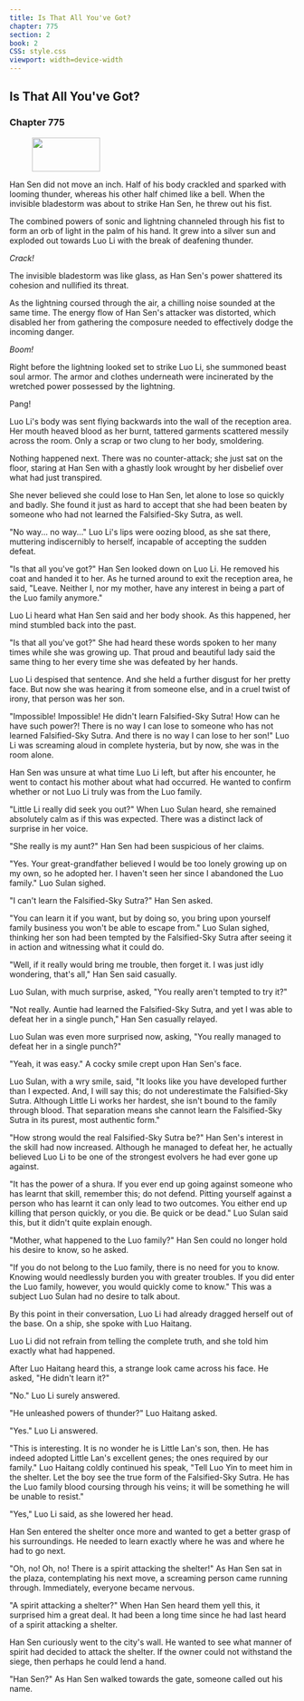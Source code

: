 ```yaml
---
title: Is That All You've Got?
chapter: 775
section: 2
book: 2
CSS: style.css
viewport: width=device-width
---
```


## Is That All You've Got?

### Chapter 775

<figure>
	<img src="../Images/gem.gif" alt="" id="gem" width="120" height="60" />
</figure>

Han Sen did not move an inch. Half of his body crackled and sparked with looming thunder, whereas his other half chimed like a bell. When the invisible bladestorm was about to strike Han Sen, he threw out his fist.

The combined powers of sonic and lightning channeled through his fist to form an orb of light in the palm of his hand. It grew into a silver sun and exploded out towards Luo Li with the break of deafening thunder.

*Crack!*

The invisible bladestorm was like glass, as Han Sen's power shattered its cohesion and nullified its threat.

As the lightning coursed through the air, a chilling noise sounded at the same time. The energy flow of Han Sen's attacker was distorted, which disabled her from gathering the composure needed to effectively dodge the incoming danger.

*Boom!*

Right before the lightning looked set to strike Luo Li, she summoned beast soul armor. The armor and clothes underneath were incinerated by the wretched power possessed by the lightning.

Pang!

Luo Li's body was sent flying backwards into the wall of the reception area. Her mouth heaved blood as her burnt, tattered garments scattered messily across the room. Only a scrap or two clung to her body, smoldering.

Nothing happened next. There was no counter-attack; she just sat on the floor, staring at Han Sen with a ghastly look wrought by her disbelief over what had just transpired.

She never believed she could lose to Han Sen, let alone to lose so quickly and badly. She found it just as hard to accept that she had been beaten by someone who had not learned the Falsified-Sky Sutra, as well.

"No way... no way..." Luo Li's lips were oozing blood, as she sat there, muttering indiscernibly to herself, incapable of accepting the sudden defeat.

"Is that all you've got?" Han Sen looked down on Luo Li. He removed his coat and handed it to her. As he turned around to exit the reception area, he said, "Leave. Neither I, nor my mother, have any interest in being a part of the Luo family anymore."

Luo Li heard what Han Sen said and her body shook. As this happened, her mind stumbled back into the past.

"Is that all you've got?" She had heard these words spoken to her many times while she was growing up. That proud and beautiful lady said the same thing to her every time she was defeated by her hands.

Luo Li despised that sentence. And she held a further disgust for her pretty face. But now she was hearing it from someone else, and in a cruel twist of irony, that person was her son.

"Impossible! Impossible! He didn't learn Falsified-Sky Sutra! How can he have such power?! There is no way I can lose to someone who has not learned Falsified-Sky Sutra. And there is no way I can lose to her son!" Luo Li was screaming aloud in complete hysteria, but by now, she was in the room alone.

Han Sen was unsure at what time Luo Li left, but after his encounter, he went to contact his mother about what had occurred. He wanted to confirm whether or not Luo Li truly was from the Luo family.

"Little Li really did seek you out?" When Luo Sulan heard, she remained absolutely calm as if this was expected. There was a distinct lack of surprise in her voice.

"She really is my aunt?" Han Sen had been suspicious of her claims.

"Yes. Your great-grandfather believed I would be too lonely growing up on my own, so he adopted her. I haven't seen her since I abandoned the Luo family." Luo Sulan sighed.

"I can't learn the Falsified-Sky Sutra?" Han Sen asked.

"You can learn it if you want, but by doing so, you bring upon yourself family business you won't be able to escape from." Luo Sulan sighed, thinking her son had been tempted by the Falsified-Sky Sutra after seeing it in action and witnessing what it could do.

"Well, if it really would bring me trouble, then forget it. I was just idly wondering, that's all," Han Sen said casually.

Luo Sulan, with much surprise, asked, "You really aren't tempted to try it?"

"Not really. Auntie had learned the Falsified-Sky Sutra, and yet I was able to defeat her in a single punch," Han Sen casually relayed.

Luo Sulan was even more surprised now, asking, "You really managed to defeat her in a single punch?"

"Yeah, it was easy." A cocky smile crept upon Han Sen's face.

Luo Sulan, with a wry smile, said, "It looks like you have developed further than I expected. And, I will say this; do not underestimate the Falsified-Sky Sutra. Although Little Li works her hardest, she isn't bound to the family through blood. That separation means she cannot learn the Falsified-Sky Sutra in its purest, most authentic form."

"How strong would the real Falsified-Sky Sutra be?" Han Sen's interest in the skill had now increased. Although he managed to defeat her, he actually believed Luo Li to be one of the strongest evolvers he had ever gone up against.

"It has the power of a shura. If you ever end up going against someone who has learnt that skill, remember this; do not defend. Pitting yourself against a person who has learnt it can only lead to two outcomes. You either end up killing that person quickly, or you die. Be quick or be dead." Luo Sulan said this, but it didn't quite explain enough.

"Mother, what happened to the Luo family?" Han Sen could no longer hold his desire to know, so he asked.

"If you do not belong to the Luo family, there is no need for you to know. Knowing would needlessly burden you with greater troubles. If you did enter the Luo family, however, you would quickly come to know." This was a subject Luo Sulan had no desire to talk about.

By this point in their conversation, Luo Li had already dragged herself out of the base. On a ship, she spoke with Luo Haitang.

Luo Li did not refrain from telling the complete truth, and she told him exactly what had happened.

After Luo Haitang heard this, a strange look came across his face. He asked, "He didn't learn it?"

"No." Luo Li surely answered.

"He unleashed powers of thunder?" Luo Haitang asked.

"Yes." Luo Li answered.

"This is interesting. It is no wonder he is Little Lan's son, then. He has indeed adopted Little Lan's excellent genes; the ones required by our family." Luo Haitang coldly continued his speak, "Tell Luo Yin to meet him in the shelter. Let the boy see the true form of the Falsified-Sky Sutra. He has the Luo family blood coursing through his veins; it will be something he will be unable to resist."

"Yes," Luo Li said, as she lowered her head.

Han Sen entered the shelter once more and wanted to get a better grasp of his surroundings. He needed to learn exactly where he was and where he had to go next.

"Oh, no! Oh, no! There is a spirit attacking the shelter!" As Han Sen sat in the plaza, contemplating his next move, a screaming person came running through. Immediately, everyone became nervous.

"A spirit attacking a shelter?" When Han Sen heard them yell this, it surprised him a great deal. It had been a long time since he had last heard of a spirit attacking a shelter.

Han Sen curiously went to the city's wall. He wanted to see what manner of spirit had decided to attack the shelter. If the owner could not withstand the siege, then perhaps he could lend a hand.

"Han Sen?" As Han Sen walked towards the gate, someone called out his name.